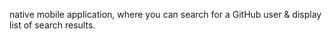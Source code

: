 native mobile application, where you can search for a GitHub user & display list of 
search results.
